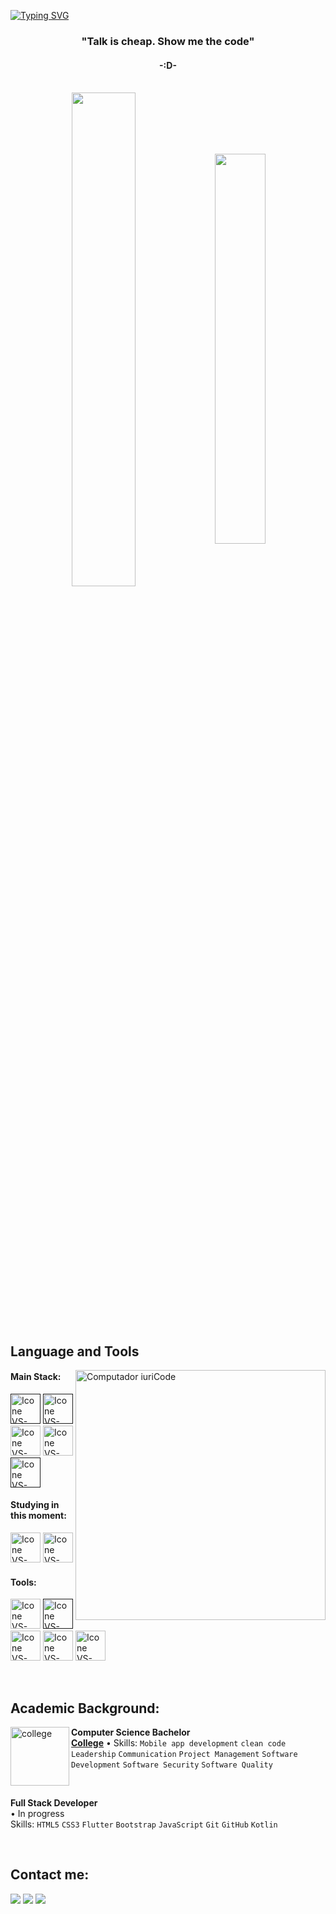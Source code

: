 [![Typing SVG](https://readme-typing-svg.herokuapp.com?color=FF3670&size=35&center=true&vCenter=true&width=1000&lines=Welcome+to+my+GitHub+profile!;My+name+is+Omar+Demos;I'm+Mobile+App+developer)](https://git.io/typing-svg)

<h3 align="center">"Talk is cheap. Show me the code"</h3>
<h4 align="center">-:D-</h4>

<br>

<div align="center" style="margin-bottom:200px">
 <img width=45% align="center" src="https://github-readme-stats.vercel.app/api?username=omar-a19&theme=radical&show_icons=true" />
 <img width=40% align="center" src="https://github-readme-stats.vercel.app/api/top-langs/?username=omar-a19&layout=compact&theme=radical" />
</div>


<br>

## Language and Tools

<img src="https://raw.githubusercontent.com/MicaelliMedeiros/micaellimedeiros/master/image/computer-illustration.png" min-width="400px" max-width="400px" width="400px" align="right" alt="Computador iuriCode">

#### Main Stack:

  [<img height="48px" width="48px" alt="Icone VS-Code" src="https://skillicons.dev/icons?i=flutter"/>]()
  [<img height="48px" width="48px" alt="Icone VS-Code" src="https://skillicons.dev/icons?i=kotlin"/>]()
  [<img height="48px" width="48px" alt="Icone VS-Code" src="https://skillicons.dev/icons?i=html"/>](https://developer.mozilla.org/en-US/docs/Web/HTML)
  [<img height="48px" width="48px" alt="Icone VS-Code" src="https://skillicons.dev/icons?i=css"/>](https://developer.mozilla.org/en-US/docs/Web/CSS)
  [<img height="48px" width="48px" alt="Icone VS-Code" src="https://skillicons.dev/icons?i=js"/>]()


#### Studying in this moment:
  [<img height="48px" width="48px" alt="Icone VS-Code" src="https://skillicons.dev/icons?i=ts"/>](https://www.typescriptlang.org/)
  [<img height="48px" width="48px" alt="Icone VS-Code" src="https://skillicons.dev/icons?i=mysql"/>](https://www.mysql.com/)

#### Tools:

  [<img height="48px" width="48px" alt="Icone VS-Code" src="https://skillicons.dev/icons?i=figma"/>](https://www.figma.com/)
  [<img height="48px" width="48px" alt="Icone VS-Code" src="https://skillicons.dev/icons?i=androidstudio"/>]()
  [<img height="48px" width="48px" alt="Icone VS-Code" src="https://skillicons.dev/icons?i=vscode"/>](https://code.visualstudio.com/)
  [<img height="48px" width="48px" alt="Icone VS-Code" src="https://skillicons.dev/icons?i=github"/>](https://github.com/)
  [<img height="48px" width="48px" alt="Icone VS-Code" src="https://skillicons.dev/icons?i=git"/>](https://git-scm.com/)

<br>

## Academic Background:

[<img align="left" height="94px" width="94px" alt="college" src="https://encrypted-tbn0.gstatic.com/images?q=tbn:ANd9GcTDFijOLA4BJdm_L4iA7se4XdAiC6rw6vH7Jg&s"/>](https://www.cic-cairo.edu.eg/)
**Computer Science Bachelor** \
[**College**]([https://www.cic-cairo.edu.eg/](https://www.cic-cairo.edu.eg/))  • 
Skills: `Mobile app development` `clean code` `Leadership` `Communication`
`Project Management` `Software Development` `Software Security` `Software Quality`

<br>

**Full Stack Developer** \
 • In progress \
Skills: `HTML5` `CSS3`  `Flutter` `Bootstrap` `JavaScript` `Git` `GitHub` `Kotlin` 

<br>

## Contact me:
<div>
<a href="" target="_blank"><img loading="lazy" src="https://img.shields.io/badge/-Instagram-%23E4405F?style=for-the-badge&logo=instagram&logoColor=white" target="_blank"></a>
<a href = "mailto: Omardemos@icloud.com"><img loading="lazy" src="https://img.shields.io/badge/Gmail-D14836?style=for-the-badge&logo=gmail&logoColor=white" target="_blank"></a>
<a href="" target="_blank"><img loading="lazy" src="https://img.shields.io/badge/-LinkedIn-%230077B5?style=for-the-badge&logo=linkedin&logoColor=white" target="_blank"></a>   
</div>

